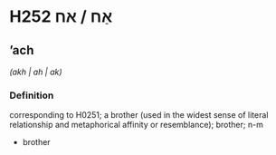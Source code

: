 # H252 אַח / אח

## ʼach

_(akh | ah | ak)_

### Definition

corresponding to H0251; a brother (used in the widest sense of literal relationship and metaphorical affinity or resemblance); brother; n-m

- brother
